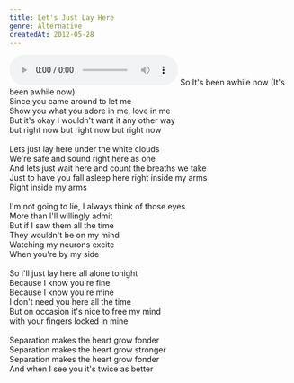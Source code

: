 ```yaml
---
title: Let's Just Lay Here
genre: Alternative
createdAt: 2012-05-28
---
```

<audio controls class="mb-6 w-full">
  <source src="/songs/Lets Just Lay Here.mp3" type="audio/mpeg">
</audio>
So It's been awhile now (It's been awhile now)<br>
Since you came around to let me<br>
Show you what you adore in me, love in me<br>
But it's okay I wouldn't want it any other way<br>
but right now but right now but right now<br>
<br>
Lets just lay here under the white clouds<br>
We're safe and sound right here as one<br>
And lets just wait here and count the breaths we take<br>
Just to have you fall asleep here right inside my arms<br>
Right inside my arms<br>
<br>
I'm not going to lie, I always think of those eyes<br>
More than I'll willingly admit<br>
But if I saw them all the time<br>
They wouldn't be on my mind<br>
Watching my neurons excite<br>
When you're by my side<br>
<br>
So i'll just lay here all alone tonight<br>
Because I know you're fine<br>
Because I know you're mine<br>
I don't need you here all the time<br>
But on occasion it's nice to free my mind<br>
with your fingers locked in mine<br>
<br>
Separation makes the heart grow fonder<br>
Separation makes the heart grow stronger<br>
Separation makes the heart grow fonder<br>
And when I see you it's twice as better
